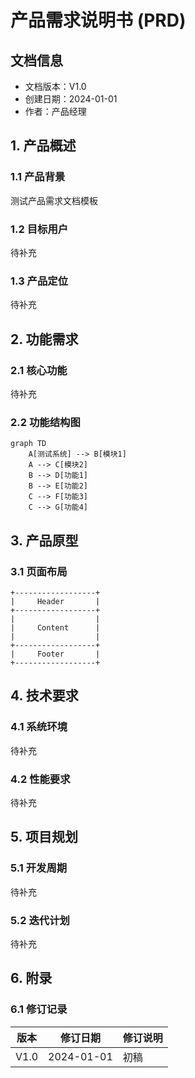 # 产品需求说明书 (PRD)

## 文档信息
- 文档版本：V1.0
- 创建日期：2024-01-01
- 作者：产品经理

## 1. 产品概述
### 1.1 产品背景
测试产品需求文档模板

### 1.2 目标用户
待补充

### 1.3 产品定位
待补充

## 2. 功能需求
### 2.1 核心功能
待补充

### 2.2 功能结构图
```mermaid
graph TD
    A[测试系统] --> B[模块1]
    A --> C[模块2]
    B --> D[功能1]
    B --> E[功能2]
    C --> F[功能3]
    C --> G[功能4]
```

## 3. 产品原型
### 3.1 页面布局
```
+------------------+
|     Header       |
+------------------+
|                  |
|     Content      |
|                  |
+------------------+
|     Footer       |
+------------------+
```

## 4. 技术要求
### 4.1 系统环境
待补充

### 4.2 性能要求
待补充

## 5. 项目规划
### 5.1 开发周期
待补充

### 5.2 迭代计划
待补充

## 6. 附录
### 6.1 修订记录
| 版本 | 修订日期 | 修订说明 |
|-----|---------|---------|
| V1.0| 2024-01-01 | 初稿 |